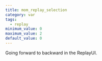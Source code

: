 ```yaml
---
title: mom_replay_selection
category: var
tags:
  - replay
minimum_value: 0
maximum_value: 2
default_value: 0
---
```


Going forward to backward in the ReplayUI.